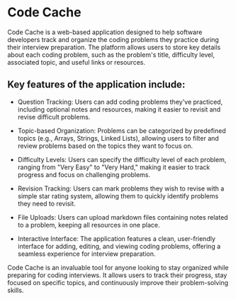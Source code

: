 # Code Cache

Code Cache is a web-based application designed to help software developers track and organize the coding problems they practice during their interview preparation. The platform allows users to store key details about each coding problem, such as the problem's title, difficulty level, associated topic, and useful links or resources.

## Key features of the application include:

- Question Tracking: Users can add coding problems they've practiced, including optional notes and resources, making it easier to revisit and revise difficult problems.
  
- Topic-based Organization: Problems can be categorized by predefined topics (e.g., Arrays, Strings, Linked Lists), allowing users to filter and review problems based on the topics they want to focus on.
- Difficulty Levels: Users can specify the difficulty level of each problem, ranging from "Very Easy" to "Very Hard," making it easier to track progress and focus on challenging problems.
- Revision Tracking: Users can mark problems they wish to revise with a simple star rating system, allowing them to quickly identify problems they need to revisit.
- File Uploads: Users can upload markdown files containing notes related to a problem, keeping all resources in one place.
- Interactive Interface: The application features a clean, user-friendly interface for adding, editing, and viewing coding problems, offering a seamless experience for interview preparation.


Code Cache is an invaluable tool for anyone looking to stay organized while preparing for coding interviews. It allows users to track their progress, stay focused on specific topics, and continuously improve their problem-solving skills.